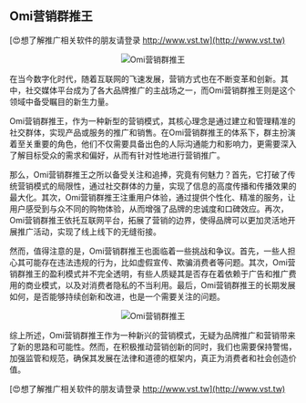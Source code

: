 ## **Omi营销群推王**

[😍想了解推广相关软件的朋友请登录 http://www.vst.tw](http://www.vst.tw)

 <center><img src="https://vst.tw/MP4/tuiguang/png/3.png" alt="Omi营销群推王"></center>

在当今数字化时代，随着互联网的飞速发展，营销方式也在不断变革和创新。其中，社交媒体平台成为了各大品牌推广的主战场之一，而Omi营销群推王则是这个领域中备受瞩目的新生力量。

Omi营销群推王，作为一种新型的营销模式，其核心理念是通过建立和管理精准的社交群体，实现产品或服务的推广和销售。在Omi营销群推王的体系下，群主扮演着至关重要的角色，他们不仅需要具备出色的人际沟通能力和影响力，更需要深入了解目标受众的需求和偏好，从而有针对性地进行营销推广。

那么，Omi营销群推王之所以备受关注和追捧，究竟有何魅力？首先，它打破了传统营销模式的局限性，通过社交群体的力量，实现了信息的高度传播和传播效果的最大化。其次，Omi营销群推王注重用户体验，通过提供个性化、精准的服务，让用户感受到与众不同的购物体验，从而增强了品牌的忠诚度和口碑效应。再次，Omi营销群推王依托互联网平台，拓展了营销的边界，使得品牌可以更加灵活地开展推广活动，实现了线上线下的无缝衔接。

然而，值得注意的是，Omi营销群推王也面临着一些挑战和争议。首先，一些人担心其可能存在违法违规的行为，比如虚假宣传、欺骗消费者等问题。其次，Omi营销群推王的盈利模式并不完全透明，有些人质疑其是否存在着依赖于广告和推广费用的商业模式，以及对消费者隐私的不当利用。最后，Omi营销群推王的长期发展如何，是否能够持续创新和改进，也是一个需要关注的问题。

 <center><img src="https://vst.tw/MP4/tuiguang/png/8.png" alt="Omi营销群推王"></center>

综上所述，Omi营销群推王作为一种新兴的营销模式，无疑为品牌推广和营销带来了新的思路和可能性。然而，在积极推动营销创新的同时，我们也需要保持警惕，加强监管和规范，确保其发展在法律和道德的框架内，真正为消费者和社会创造价值。

[😍想了解推广相关软件的朋友请登录 http://www.vst.tw](http://www.vst.tw)



